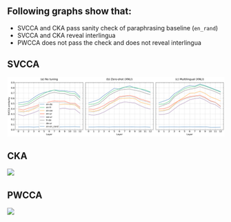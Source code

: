 ## Following graphs show that:
  * SVCCA and CKA pass sanity check of paraphrasing baseline (```en_rand```)
  * SVCCA and CKA reveal interlingua 
  * PWCCA does not pass the check and does not reveal interlingua
  
 ## SVCCA
![desc](abstraction_pattern_tuned_xnli_langs_svcca-1.png)
 
 ## CKA
 <image src="abstraction_pattern_tuned_xnli_langs_cka.pdf"/>
 
 ## PWCCA
 <image src="abstraction_pattern_tuned_xnli_langs_pwcca.pdf"/>
